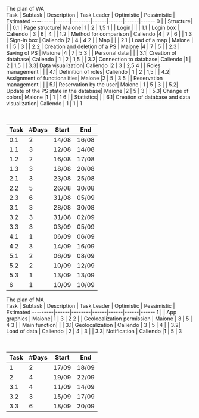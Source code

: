 The plan of WA
<br>
Task | Subtask | Description | Task Leader | Optimistic | Pessimistic | Estimated
---------|------|--------|------|------|------|------
0 |  |  Structure| 
| | 0.1 | Page structure| Maione| 1 | 2 | 1,5
1 |  | Login | 
| | 1.1 | Login box | Caliendo | 3 | 6 | 4
| | 1.2 | Method for comparison | Caliendo  |4 | 7 | 6
| | 1.3 | Sign-in box | Caliendo |2 | 4 | 4
2 | | Map | 
| | 2.1 | Load of a map | Maione | 1 | 5 | 3
| | 2.2 | Creation and deletion of a PS | Maione |4 | 7 | 5
| | 2.3 | Saving of PS | Maione |4 | 7 | 5
3 | | Personal data | 
| | 3.1| Creation of database| Caliendo | 1 | 2 | 1,5
| | 3.2| Connection to database| Caliendo |1 | 2 | 1,5
| | 3.3| Data visualization| Caliendo |2 | 3 | 2,5
4 | | Roles management | 
| | 4.1| Definition of roles| Caliendo | 1 | 2 | 1,5
| | 4.2| Assignment of functionalities| Maione |2 | 5 | 3
5 | | Reservation management | 
| | 5.1| Reservation by the user| Maione | 1 | 5 | 3
| | 5.2| Update of the PS state in the database| Maione |2 | 5 | 3
| | 5.3| Change of colors| Maione |1 | 1 | 1
6 | | Statistics| 
| | 6.1| Creation of database and data visualization| Caliendo | 1 | 1 | 1


<br>

Task | #Days | Start | End
---------|------|--------|------
0.1 | 2| 14/08 | 16/08
1.1 | 3| 12/08 | 14/08
1.2 | 2| 16/08 | 17/08
1.3 | 3| 18/08 | 20/08
2.1 | 3| 23/08 | 25/08
2.2 | 5| 26/08 | 30/08
2.3 | 6| 31/08 | 05/09
3.1 | 3| 28/08 | 30/08
3.2 | 3| 31/08 | 02/09
3.3 | 3| 03/09 | 05/09
4.1 | 1| 06/09 | 06/09
4.2 | 3| 14/09 | 16/09
5.1 | 2| 06/09 | 08/09
5.2 | 2| 10/09 | 12/09
5.3 | 1| 13/09 | 13/09
6 | 1| 10/09 | 10/09




The plan of MA
<br>
Task | Subtask | Description | Task Leader | Optimistic | Pessimistic | Estimated
---------|------|--------|------|------|------|------
1 |  |  App graphics | Maione| 1 | 3 | 2
2 |  |  Geolocalization permission | Maione | 3 | 5 | 4
3 | | Main function| 
| | 3.1| Geolocalization | Caliendo | 3 | 5 | 4
| | 3.2| Load of data | Caliendo | 2 | 4 | 3
| | 3.3| Notification | Caliendo |1 | 5 | 3

<br>

Task | #Days | Start | End
---------|------|--------|------
1 | 2| 17/09 | 18/09
2 | 4| 19/09 | 22/09
3.1 | 4| 11/09 | 14/09
3.2 | 3| 15/09 | 17/09
3.3 | 6| 18/09 | 20/09
